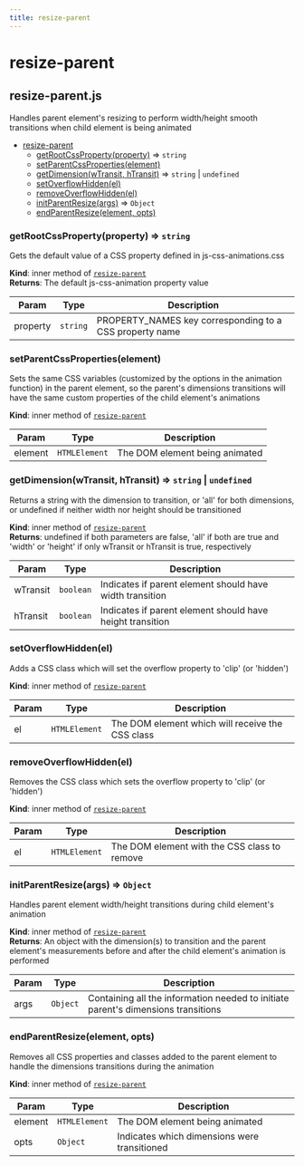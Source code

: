 ```yaml
---
title: resize-parent
---
```


# resize-parent

## resize-parent.js

Handles parent element's resizing to perform width/height smooth transitions
when child element is being animated

- [resize-parent](#resize-parent)
  - [getRootCssProperty(property)](#getrootcssproperty-property) ⇒ <code>string</code>
  - [setParentCssProperties(element)](#setparentcssproperties-element)
  - [getDimension(wTransit, hTransit)](#getdimension-wtransit-htransit) ⇒ <code>string</code> \| <code>undefined</code>
  - [setOverflowHidden(el)](#setoverflowhidden-el)
  - [removeOverflowHidden(el)](#removeoverflowhidden-el)
  - [initParentResize(args)](#initparentresize-args) ⇒ <code>Object</code>
  - [endParentResize(element, opts)](#endparentresize-element-opts)

### getRootCssProperty(property) ⇒ <code>string</code>

Gets the default value of a CSS property defined in js-css-animations.css

**Kind**: inner method of [<code>resize-parent</code>](#resize-parent)  
**Returns**: The default js-css-animation property value

| Param    | Type                | Description                                             |
| -------- | ------------------- | ------------------------------------------------------- |
| property | <code>string</code> | PROPERTY_NAMES key corresponding to a CSS property name |

### setParentCssProperties(element)

Sets the same CSS variables (customized by the options in the animation function)
in the parent element, so the parent's dimensions transitions will have
the same custom properties of the child element's animations

**Kind**: inner method of [<code>resize-parent</code>](#resize-parent)

| Param   | Type                     | Description                    |
| ------- | ------------------------ | ------------------------------ |
| element | <code>HTMLElement</code> | The DOM element being animated |

### getDimension(wTransit, hTransit) ⇒ <code>string</code> \| <code>undefined</code>

Returns a string with the dimension to transition, or 'all' for both dimensions, or undefined if neither width nor height should be transitioned

**Kind**: inner method of [<code>resize-parent</code>](#resize-parent)  
**Returns**: undefined if both parameters are false, 'all' if both are true and 'width' or 'height' if only wTransit or hTransit is true, respectively

| Param    | Type                 | Description                                               |
| -------- | -------------------- | --------------------------------------------------------- |
| wTransit | <code>boolean</code> | Indicates if parent element should have width transition  |
| hTransit | <code>boolean</code> | Indicates if parent element should have height transition |

### setOverflowHidden(el)

Adds a CSS class which will set the overflow property to 'clip' (or 'hidden')

**Kind**: inner method of [<code>resize-parent</code>](#resize-parent)

| Param | Type                     | Description                                      |
| ----- | ------------------------ | ------------------------------------------------ |
| el    | <code>HTMLElement</code> | The DOM element which will receive the CSS class |

### removeOverflowHidden(el)

Removes the CSS class which sets the overflow property to 'clip' (or 'hidden')

**Kind**: inner method of [<code>resize-parent</code>](#resize-parent)

| Param | Type                     | Description                                  |
| ----- | ------------------------ | -------------------------------------------- |
| el    | <code>HTMLElement</code> | The DOM element with the CSS class to remove |

### initParentResize(args) ⇒ <code>Object</code>

Handles parent element width/height transitions during child element's animation

**Kind**: inner method of [<code>resize-parent</code>](#resize-parent)  
**Returns**: An object with the dimension(s) to transition and the parent element's measurements before and after the child element's animation is performed

| Param | Type                | Description                                                                       |
| ----- | ------------------- | --------------------------------------------------------------------------------- |
| args  | <code>Object</code> | Containing all the information needed to initiate parent's dimensions transitions |

### endParentResize(element, opts)

Removes all CSS properties and classes added to the parent element to handle the dimensions transitions during the animation

**Kind**: inner method of [<code>resize-parent</code>](#resize-parent)

| Param   | Type                     | Description                                  |
| ------- | ------------------------ | -------------------------------------------- |
| element | <code>HTMLElement</code> | The DOM element being animated               |
| opts    | <code>Object</code>      | Indicates which dimensions were transitioned |

